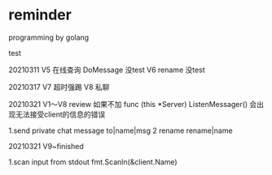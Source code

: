 # reminder
programming by golang

test


20210311 V5  在线查询
DoMessage 没test
V6 rename 没test


20210317 
V7 超时强踢
V8 私聊


20210321
V1～V8 review
如果不加
func (this *Server) ListenMessager() 
会出现无法接受client的信息的错误

1.send private chat message
to|name|msg
2 rename
rename|name


20210321
V9~finished

1.scan input from stdout
fmt.Scanln(&client.Name)